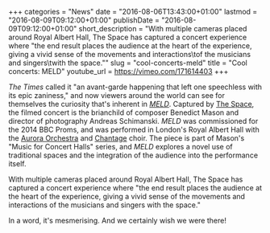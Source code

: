 +++
categories = "News"
date = "2016-08-06T13:43:00+01:00"
lastmod = "2016-08-09T09:12:00+01:00"
publishDate = "2016-08-09T09:12:00+01:00"
short_description = "With multiple cameras placed around Royal Albert Hall, The Space has captured a concert experience where \"the end result places the audience at the heart of the experience, giving a vivid sense of the movements and interactions\tof the musicians and singers\twith the space.\""
slug = "cool-concerts-meld"
title = "Cool concerts: MELD"
youtube_url = https://vimeo.com/171614403
+++

*The Times* called it "an avant-garde happening that left one speechless with its epic zaniness," and now viewers around the world can see for themselves the curiosity that's inherent in [*MELD*](https://vimeo.com/171614403). Captured by [The Space](https://www.thespace.org/), the filmed concert is the brianchild of composer Benedict Mason and director of photography Andreas Schimanski. *MELD* was commissioned for the 2014 BBC Proms, and was performed in London's Royal Albert Hall with the [Aurora Orchestra](/aurora-orchestra-fun-frankenstein/) and [Chantage](http://www.chantage.org/) choir. The piece is part of Mason's "Music for Concert Halls" series, and *MELD* explores a novel use of traditional spaces and the integration of the audience into the performance itself.

With multiple cameras placed around Royal Albert Hall, The Space has captured a concert experience where "the end result places the audience at the heart of the experience, giving a vivid sense of the movements and interactions	of the musicians and singers	with the space."

In a word, it's mesmerising. And we certainly wish we were there!
